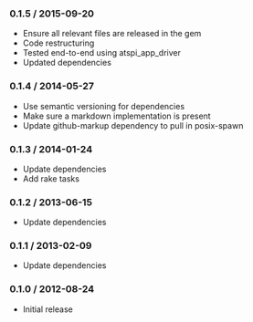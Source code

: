 ### 0.1.5 / 2015-09-20

* Ensure all relevant files are released in the gem
* Code restructuring
* Tested end-to-end using atspi_app_driver
* Updated dependencies

### 0.1.4 / 2014-05-27

* Use semantic versioning for dependencies
* Make sure a markdown implementation is present
* Update github-markup dependency to pull in posix-spawn

### 0.1.3 / 2014-01-24

* Update dependencies
* Add rake tasks

### 0.1.2 / 2013-06-15

* Update dependencies

### 0.1.1 / 2013-02-09

* Update dependencies

### 0.1.0 / 2012-08-24

* Initial release
